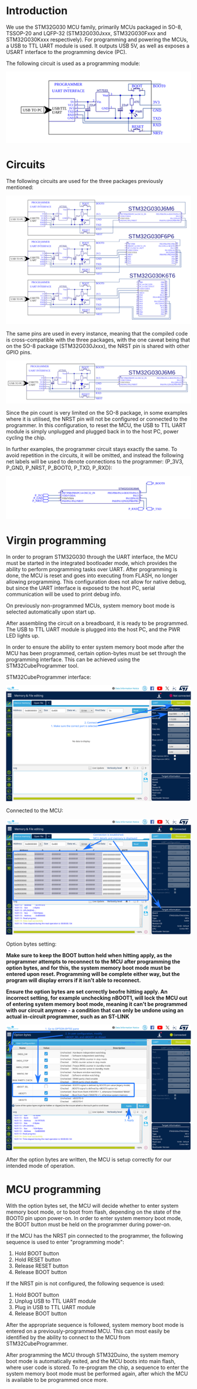 # Introduction

We use the STM32G030 MCU family, primarily MCUs packaged in SO-8, TSSOP-20 and LQFP-32 (STM32G030Jxxx, STM32G030Fxxx and STM32G030Kxxx respectively).
For programming and powering the MCUs, a USB to TTL UART module is used. It outputs USB 5V, as well as exposes a USART interface to the programming device (PC).

The following circuit is used as a programming module:

![Programming Module](progmod.png)

# Circuits

The following circuits are used for the three packages previously mentioned:

![Programming Modules connected to the MCUs](progmodmcus.png)

The same pins are used in every instance, meaning that the compiled code is cross-compatible with the three packages, with the one caveat being that on the SO-8 package (STM32G030Jxxx), the NRST pin is shared with other GPIO pins.

![Programming Modules connected to the MCUs](progmodnrst.png)

Since the pin count is very limited on the SO-8 package, in some examples where it is utilised, the NRST pin will not be configured or connected to the programmer. 
In this configuration, to reset the MCU, the USB to TTL UART module is simply unplugged and plugged back in to the host PC, power cycling the chip.

In further examples, the programmer circuit stays exactly the same. To avoid repetition in the circuits, it will be omitted, and instead the following net labels will be used to denote connections to the programmer: (P_3V3, P_GND, P_NRST, P_BOOT0, P_TXD, P_RXD):

![Programming Modules connected to the MCUs](progmodhidden.png)

# Virgin programming

In order to program STM32G030 through the UART interface, the MCU must be started in the integrated bootloader mode, which provides the ability to perform programming tasks over UART. After programming is done, the MCU is reset and goes into executing from FLASH, no longer allowing programming.
This configuration does not allow for native debug, but since the UART interface is exposed to the host PC, serial communication will be used to print debug info.

On previously non-programmed MCUs, system memory boot mode is selected automatically upon start up.

After assembling the circuit on a breadboard, it is ready to be programmed. The USB to TTL UART module is plugged into the host PC, and the PWR LED lights up.


In order to ensure the ability to enter system memory boot mode after the MCU has been programmed, certain option-bytes must be set through the programming interface.
This can be achieved using the STM32CubeProgrammer tool.

STM32CubeProgrammer interface:

![](stm32cubeprog_1.png)

Connected to the MCU:

![](stm32cubeprog_2.png)

Option bytes setting:

**Make sure to keep the BOOT button held when hitting apply, as the programmer attempts to reconnect to the MCU after programming the option bytes, and for this, the system memory boot mode must be entered upon reset. Programming will be complete either way, but the program will display errors if it isn't able to reconnect.**

**Ensure the option bytes are set correctly beofre hitting apply. An incorrect setting, for example unchecking nBOOT1, will lock the MCU out of entering system memory boot mode, meaning it can't be programmed with our circuit anymore - a condition that can only be undone using an actual in-circuit programmer, such as an ST-LINK**

![](stm32cubeprog_3.png)

After the option bytes are written, the MCU is setup correctly for our intended mode of operation.

# MCU programming

With the option bytes set, the MCU will decide whether to enter system memory boot mode, or to boot from flash, depending on the state of the BOOT0 pin upon power-on. In order to enter system memory boot mode, the BOOT button must be held on the programmer during power-on. 

If the MCU has the NRST pin connected to the programmer, the following sequence is used to enter "programming mode":
1. Hold BOOT button
2. Hold RESET button
3. Release RESET button
4. Release BOOT button

If the NRST pin is not configured, the following sequence is used:
1. Hold BOOT button
2. Unplug USB to TTL UART module
2. Plug in USB to TTL UART module
4. Release BOOT button

After the appropriate sequence is followed, system memory boot mode is entered on a previously-programmed MCU. This can most easily be identified by the ability to connect to the MCU from STM32CubeProgrammer.

After programming the MCU through STM32Duino, the system memory boot mode is automatically exited, and the MCU boots into main flash, where user code is stored. To re-program the chip, a sequence to enter the system memory boot mode must be performed again, after which the MCU is available to be programmed once more.
